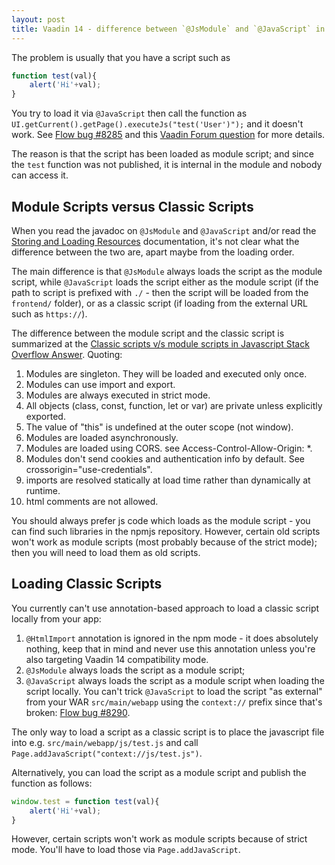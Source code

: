 ```yaml
---
layout: post
title: Vaadin 14 - difference between `@JsModule` and `@JavaScript` in npm mode
---
```


The problem is usually that you have a script such as

```javascript
function test(val){
    alert('Hi'+val);
}
```

You try to load it via `@JavaScript` then call the function as `UI.getCurrent().getPage().executeJs("test('User')");`
and it doesn't work. See [Flow bug #8285](https://github.com/vaadin/flow/issues/8285) and this
[Vaadin Forum question](https://vaadin.com/forum/thread/18116726/javascript-function-defined-in-jsfile-used-by-javascript-annotation-is-n)
for more details.

The reason is that the script has been loaded as module script; and since the `test` function was not published,
it is internal in the module and nobody can access it.

## Module Scripts versus Classic Scripts

When you read the javadoc on `@JsModule` and `@JavaScript` and/or read the
[Storing and Loading Resources](https://vaadin.com/docs/v14/flow/importing-dependencies/tutorial-ways-of-importing.html)
documentation, it's not clear what the difference between the two are, apart maybe from
the loading order.

The main difference is that `@JsModule` always loads the script as the module script,
while `@JavaScript` loads the script either as the module script (if the path to script is prefixed with `./` - then the script will be loaded from the `frontend/` folder),
or as a classic script (if loading from the external URL such as `https://`).

The difference between the module script and the classic script is summarized at the
[Classic scripts v/s module scripts in Javascript Stack Overflow Answer](https://stackoverflow.com/a/53821485/377320).
Quoting:

1. Modules are singleton. They will be loaded and executed only once.
2. Modules can use import and export.
3. Modules are always executed in strict mode.
4. All objects (class, const, function, let or var) are private unless explicitly exported.
5. The value of "this" is undefined at the outer scope (not window).
6. Modules are loaded asynchronously.
7. Modules are loaded using CORS. see Access-Control-Allow-Origin: *.
8. Modules don't send cookies and authentication info by default. See crossorigin="use-credentials".
9. imports are resolved statically at load time rather than dynamically at runtime.
10. html comments are not allowed.

You should always prefer js code which loads as the module script - you can find such libraries in the npmjs
repository. However, certain old scripts won't work as module scripts (most probably because of the strict mode);
then you will need to load them as old scripts.

## Loading Classic Scripts

You currently can't use annotation-based approach to load a classic script locally from your app:

1. `@HtmlImport` annotation is ignored in the npm mode - it does absolutely nothing, keep that in mind and never
    use this annotation unless you're also targeting Vaadin 14 compatibility mode.
2. `@JsModule` always loads the script as a module script;
3. `@JavaScript` always loads the script as a module script when loading the script locally.
   You can't trick `@JavaScript` to load the script "as external" from your WAR `src/main/webapp` using
   the `context://` prefix since that's broken: [Flow bug #8290](https://github.com/vaadin/flow/issues/8290).

The only way to load a script as a classic script is to place the javascript file into
e.g. `src/main/webapp/js/test.js` and call `Page.addJavaScript("context://js/test.js")`.

Alternatively, you can load the script as a module script and publish the function as follows:

```javascript
window.test = function test(val){
    alert('Hi'+val);
}
```

However, certain scripts won't work as module scripts because of strict mode.
You'll have to load those via `Page.addJavaScript`.

